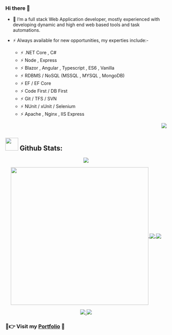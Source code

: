 ### Hi there 👋

- 🔭 I’m a full stack Web Application developer, mostly experienced with developing dynamic and high end web based tools and task automations.

- ⚡ Always available for new opportunities, my experties include:-

  - ⚡ .NET Core , C#
  - ⚡ Node , Express
  - ⚡ Blazor , Angular , Typescript , ES6 , Vanilla
  - ⚡ RDBMS / NoSQL (MSSQL , MYSQL , MongoDB)
  - ⚡ EF / EF Core
  - ⚡ Code First / DB First
  - ⚡ Git / TFS / SVN
  - ⚡ NUnit / xUnit / Selenium
  - ⚡ Apache , Nginx , IIS Express
  <!-- <p align="right"><img src="https://komarev.com/ghpvc/?username=evilprince2009&label=Profile%20views&color=0e75b6&style=flat" alt="evilprince2009"/></p> -->

  <samp>
    <p align="right"><img src="https://profile-counter.glitch.me/evilprince2009/count.svg" />
    </p>
  </samp>

## <img src="https://media.giphy.com/media/ZCN6F3FAkwsyOGU2RS/giphy.gif" width="40"> **Github Stats:**

<p align="center">
   <img align="center" src="https://github-readme-streak-stats.herokuapp.com/?user=evilprince2009&theme=algolia&hide_border=true"/>
</p>

 <p align="center">
  <a href="https://github.com/evilprince2009">
   <img width="430" align="center" src="https://github-readme-stats.vercel.app/api?username=evilprince2009&show_icons=true&theme=algolia&count_private=true">
  </a>
  <a href="https://github.com/evilprince2009">
    <img align="center" src="https://github-readme-stats.anuraghazra1.vercel.app/api/top-langs/?username=evilprince2009&layout=compact&theme=algolia&langs_count=6" />
  </a>
  <a href="https://github.com/evilprince2009">
    <img align="center" src="https://activity-graph.herokuapp.com/graph?username=evilprince2009&theme=react-dark&hide_title=true&hide_border=true&area=true" />
  </a>
</p>

<p style="text-align: center;">
  <a href="https://www.linkedin.com/in/evilprince2009/">
  <img src="https://img.shields.io/badge/LinkedIn-0077B5?style=for-the-badge&logo=linkedin&logoColor=white">
</a>
<a href="https://www.facebook.com/evilprince2009">
  <img src="https://img.shields.io/badge/Facebook-036ce4?style=for-the-badge&logo=Facebook&logoColor=white">
</a>
</p>

### 💖👉 Visit my [Portfolio](https://evilprince2009.netlify.app/) 🦅

<!--[![trophy](https://github-profile-trophy.vercel.app/?username=evilprince2009)](https://github.com/evilprince2009/github-profile-trophy)-->
